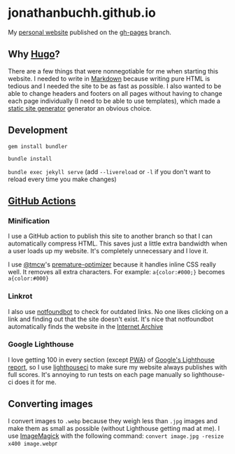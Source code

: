 # jonathanbuchh.github.io

My [personal website](https://buchh.org) published on the [gh-pages](https://github.com/JonathanBuchh/jonathanbuchh.github.io/tree/gh-pages) branch.

## Why [Hugo](https://gohugo.io)?

There are a few things that were nonnegotiable for me when starting this website. I needed to write in [Markdown](https://en.wikipedia.org/wiki/Markdown) because writing pure HTML is tedious and I needed the site to be as fast as possible. I also wanted to be able to change headers and footers on all pages without having to change each page individually (I need to be able to use templates), which made a [static site generator](https://en.wikipedia.org/wiki/Web_template_system#Static_site_generators) generator an obvious choice.

## Development

`gem install bundler`

`bundle install`

`bundle exec jekyll serve` (add `--livereload` or `-l` if you don't want to reload every time you make changes)

## [GitHub Actions](https://github.com/JonathanBuchh/jonathanbuchh.github.io/tree/main/.github/workflows)

### Minification

I use a GitHub action to publish this site to another branch so that I can automatically compress HTML. This saves just a little extra bandwidth when a user loads up my website. It's completely unnecessary and I love it.

I use [@tmcw](https://github.com/tmcw)'s [premature-optimizer](https://github.com/tmcw/premature-optimizer) because it handles inline CSS really well. It removes all extra characters. For example: `a{color:#000;}` becomes `a{color:#000}`

### Linkrot

I also use [notfoundbot](https://github.com/tmcw/notfoundbot) to check for outdated links. No one likes clicking on a link and finding out that the site doesn't exist. It's nice that notfoundbot automatically finds the website in the [Internet Archive](https://archive.org/)

### Google Lighthouse

I love getting 100 in every section (except [PWA](https://developers.google.com/web/ilt/pwa/lighthouse-pwa-analysis-tool)) of [Google's Lighthouse report](https://developers.google.com/web/tools/lighthouse/), so I use [lighthouseci](https://github.com/GoogleChrome/lighthouse-ci) to make sure my website always publishes with full scores. It's annoying to run tests on each page manually so lighthouse-ci does it for me.

## Converting images

I convert images to `.webp` because they weigh less than `.jpg` images and make them as small as possible (without Lighthouse getting mad at me). I use [ImageMagick](https://imagemagick.org/) with the following command: `convert image.jpg -resize x400 image.webp`r
